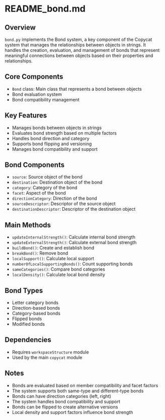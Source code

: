 # README_bond.md

## Overview
`bond.py` implements the Bond system, a key component of the Copycat system that manages the relationships between objects in strings. It handles the creation, evaluation, and management of bonds that represent meaningful connections between objects based on their properties and relationships.

## Core Components
- `Bond` class: Main class that represents a bond between objects
- Bond evaluation system
- Bond compatibility management

## Key Features
- Manages bonds between objects in strings
- Evaluates bond strength based on multiple factors
- Handles bond direction and category
- Supports bond flipping and versioning
- Manages bond compatibility and support

## Bond Components
- `source`: Source object of the bond
- `destination`: Destination object of the bond
- `category`: Category of the bond
- `facet`: Aspect of the bond
- `directionCategory`: Direction of the bond
- `sourceDescriptor`: Descriptor of the source object
- `destinationDescriptor`: Descriptor of the destination object

## Main Methods
- `updateInternalStrength()`: Calculate internal bond strength
- `updateExternalStrength()`: Calculate external bond strength
- `buildBond()`: Create and establish bond
- `breakBond()`: Remove bond
- `localSupport()`: Calculate local support
- `numberOfLocalSupportingBonds()`: Count supporting bonds
- `sameCategories()`: Compare bond categories
- `localDensity()`: Calculate local bond density

## Bond Types
- Letter category bonds
- Direction-based bonds
- Category-based bonds
- Flipped bonds
- Modified bonds

## Dependencies
- Requires `workspaceStructure` module
- Used by the main `copycat` module

## Notes
- Bonds are evaluated based on member compatibility and facet factors
- The system supports both same-type and different-type bonds
- Bonds can have direction categories (left, right)
- The system handles bond compatibility and support
- Bonds can be flipped to create alternative versions
- Local density and support factors influence bond strength 